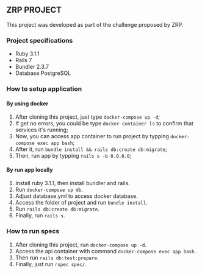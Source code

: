 ## ZRP PROJECT

This project was developed as part of the challenge proposed by ZRP.

### Project specifications

- Ruby 3.1.1
- Rails 7
- Bundler 2.3.7
- Database PostgreSQL
 
### How to setup application

#### By using docker

1. After cloning this project, just type ```docker-compose up -d```;
2. If get no errors, you could be type ```docker container ls``` to confirm that services it's running;
3. Now, you can access app container to run project by typping ```docker-compose exec app bash```;
4. After it, run ```bundle install && rails db:create db:migrate```;
5. Then, run app by typping ```rails s -b 0.0.0.0```;

#### By run app locally

1. Install ruby 3.1.1, then install bundler and rails.
2. Run ```docker-compose up db```.
3. Adjust database.yml to access docker database.
5. Access the folder of project and run ```bundle install```.
5. Run ```rails db:create db:migrate```.
6. Finally, run ```rails s```.

### How to run specs

1. After cloning this project, run ```docker-compose up -d```.
2. Access the api container with command ```docker-compose exec app bash```.
3. Then run ```rails db:test:prepare```.
4. Finally, just run ```rspec spec/```.
